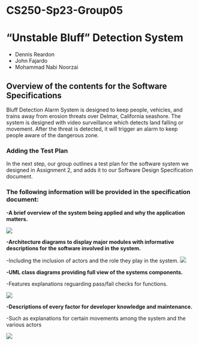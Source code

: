 # CS250-Sp23-Group05
# “Unstable Bluff” Detection System

- Dennis Reardon
- John Fajardo
- Mohammad Nabi Noorzai

## Overview of the contents for the Software Specifications
Bluff Detection Alarm System is designed to keep people, vehicles, and trains away from erosion threats over Delmar, California seashore. The system is designed with video surveillance which detects land falling or movement. After the threat is detected, it will trigger an alarm to keep people aware of the dangerous zone. 

### Adding the Test Plan
In the next step, our group outlines a test plan for the software system we designed in Assignment 2, and adds it to our Software Design Specification document.

### The following information will be provided in the specification document:


**-A brief overview of the system being applied and why the application matters.**


![](https://media3.giphy.com/media/17DxVYqrlsbSDWiPeA/giphy.gif?cid=ecf05e47ku9fdnefser1tmhy3q0j12pbq0psugq8tbdv1y8b&rid=giphy.gif)

**-Architecture diagrams to display major modules with informative descriptions for the software involved in the system.**

-Including the inclusion of actors and the role they play in the system.
![](https://media0.giphy.com/media/WoWm8YzFQJg5i/giphy.gif?cid=ecf05e473zxhvkdlakbciqxog3frpuwoxmqpi4kay9skpma3&rid=giphy.gif)

**-UML class diagrams providing full view of the systems components.**

-Features explanations reguarding pass/fail checks for functions.

![](https://media1.giphy.com/media/TlK63EI3QWKREhXnu92/giphy.gif?cid=ecf05e4731rkbx7ewk6313e2mkkptdddv9j5i2rrpqxhvftq&rid=giphy.gif)

**-Descriptions of every factor for developer knowledge and maintenance.**

-Such as explanations for certain movements among the system and the various actors

![](https://media3.giphy.com/media/yKxo7c9Q6pZoUzAfPu/giphy.gif?cid=ecf05e47xv944dw4vdu2x6le8t6awebhboo05derd8qmj759&rid=giphy.gif)

